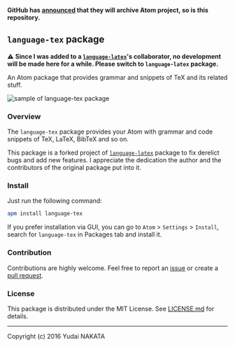 **GitHub has [announced](https://github.blog/2022-06-08-sunsetting-atom/) that they will archive Atom project, so is this repository.**

`language-tex` package
---
:warning: __Since I was added to a [`language-latex`](https://github.com/area/language-latex)'s collaborator, no development will be made here for a while. Please switch to `language-latex` package.__

An Atom package that provides grammar and snippets of TeX and its related stuff.

![sample of language-tex package](https://github.com/yudai-nkt/language-tex/blob/master/_img/preview.png?raw=true "sample of language-tex package")

### Overview
The `language-tex` package provides your Atom with grammar and code snippets of TeX, LaTeX, BibTeX and so on.

This package is a forked project of [`language-latex`](https://github.com/area/language-latex) package to fix derelict bugs and add new features.
I appreciate the dedication the author and the contributors of the original package put into it.

### Install
Just run the following command:

```bash
apm install language-tex
```

If you prefer installation via GUI, you can go to `Atom` > `Settings` > `Install`, search for `language-tex` in Packages tab and install it.

### Contribution
Contributions are highly welcome. Feel free to report an [issue](https://github.com/yudai-nkt/language-tex/issues) or create a [pull request](https://github.com/yudai-nkt/language-tex/pulls).

### License
This package is distributed under the MIT License.
See [LICENSE.md](https://github.com/yudai-nkt/language-tex/blob/master/LICENSE.md) for details.

---
Copyright (c) 2016 Yudai NAKATA
